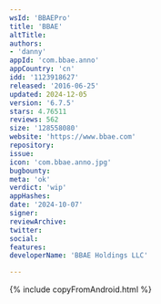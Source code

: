 ```yaml
---
wsId: 'BBAEPro'
title: 'BBAE'
altTitle: 
authors:
- 'danny'
appId: 'com.bbae.anno'
appCountry: 'cn'
idd: '1123918627'
released: '2016-06-25'
updated: 2024-12-05
version: '6.7.5'
stars: 4.76511
reviews: 562
size: '128558080'
website: 'https://www.bbae.com'
repository: 
issue: 
icon: 'com.bbae.anno.jpg'
bugbounty: 
meta: 'ok'
verdict: 'wip'
appHashes: 
date: '2024-10-07'
signer: 
reviewArchive: 
twitter: 
social: 
features: 
developerName: 'BBAE Holdings LLC'

---
```


{% include copyFromAndroid.html %}

